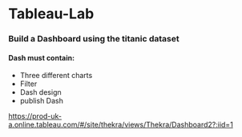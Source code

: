 # Tableau-Lab

### Build a Dashboard using the titanic dataset
#### Dash must contain:
- Three different charts
- Filter
- Dash design
- publish Dash


https://prod-uk-a.online.tableau.com/#/site/thekra/views/Thekra/Dashboard2?:iid=1

